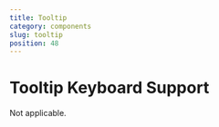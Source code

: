 ```yaml
---
title: Tooltip
category: components
slug: tooltip
position: 48
---
```

# Tooltip Keyboard Support

Not applicable.
